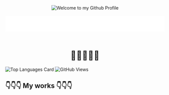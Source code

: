 <!-- "Hero" Header -->
<div align="center">
  <img src="https://github.com/GoldenManBel/GoldenManBel/blob/master/images/welcome.png?raw=true" style="max-width: 100%;" alt="Welcome to my Github Profile" />
  <br />
  <br />
  <img height="50" alt="My Name is Alexander and I like NodeJS and React" src="images/personal_note.svg" />
  <br />
  <br />
  <h1>👋👋👋👋👋</h1>
</div>

![Top Languages Card](https://github-readme-stats.vercel.app/api/top-langs/?username=GoldenManBel)
![GitHub Views](https://komarev.com/ghpvc/?username=GoldenManBel&color=blueviolet)
## 👇👇👇 My works 👇👇👇
